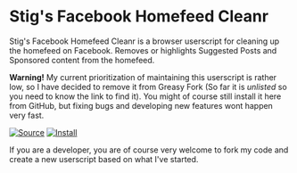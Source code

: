 # Stig's Facebook Homefeed Cleanr

Stig's Facebook Homefeed Cleanr is a browser userscript for cleaning up the homefeed on Facebook. Removes or highlights Suggested Posts and Sponsored content from the homefeed.

**Warning!** My current prioritization of maintaining this userscript is rather low, so I have decided to remove it from Greasy Fork (So far it is _unlisted_ so you need to know the link to find it). You might of course still install it here from GitHub, but fixing bugs and developing new features wont happen very fast.

[![Source](https://raw.github.com/jerone/UserScripts/master/_resources/Source-button.png)](https://github.com/StigNygaard/Stigs_Facebook_Homefeed_Cleanr/blob/master/Stigs_Facebook_Homefeed_Cleanr.user.js)
[![Install](https://raw.github.com/jerone/UserScripts/master/_resources/Install-button.png)](https://github.com/StigNygaard/Stigs_Facebook_Homefeed_Cleanr/raw/master/Stigs_Facebook_Homefeed_Cleanr.user.js)

If you are a developer, you are of course very welcome to fork my code and create a new userscript based on what I've started.
